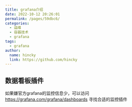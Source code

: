```yaml
---
title: grafana介绍
date: 2022-10-12 20:26:01
permalink: /pages/59dbc6/
categories: 
  - 运维
  - 容器技术
  - grafana
tags: 
  - grafana
author: 
  name: hincky
  link: https://github.com/hincky
---
```

## 数据看板插件

如果嫌官方grafana的监控信息少，可以访问 https://grafana.com/grafana/dashboards 寻找合适的监控插件

